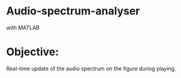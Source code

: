 # Audio-spectrum-analyser
with MATLAB

# **Objective:**
 Real-time update of the audio spectrum on the figure during playing.
 

